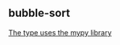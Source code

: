 ## bubble-sort

[The type uses the mypy library](https://mypy.readthedocs.io/en/stable/kinds_of_types.html)
